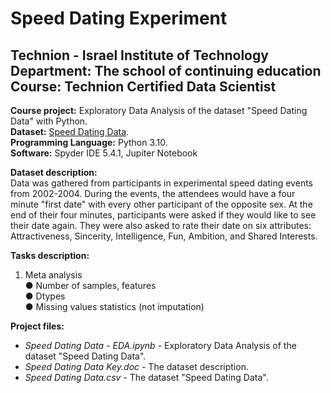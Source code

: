 # Speed Dating Experiment
## Technion - Israel Institute of Technology<br/>Department: The school of continuing education<br/>Course: Technion Certified Data Scientist

**Course project:** Exploratory Data Analysis of the dataset "Speed Dating Data" with Python.<br/>
**Dataset:** [Speed Dating Data](https://www.kaggle.com/datasets/annavictoria/speed-dating-experiment).<br/>
**Programming Language:** Python 3.10.<br/>
**Software:** Spyder IDE 5.4.1, Jupiter Notebook<br/>

**Dataset description:**<br/>
Data was gathered from participants in experimental speed dating events from 2002-2004. During the events, the attendees would have a four minute "first date" with every other participant of the opposite sex. At the end of their four minutes, participants were asked if they would like to see their date again. They were also asked to rate their date on six attributes: Attractiveness, Sincerity, Intelligence, Fun, Ambition, and Shared Interests.

**Tasks description:**<br/>
1. Meta analysis<br/>
    ● Number of samples, features<br/>
    ● Dtypes<br/>
    ● Missing values statistics (not imputation)<br/>

**Project files:**<br/>
* *Speed Dating Data - EDA.ipynb* - Exploratory Data Analysis of the dataset "Speed Dating Data".<br/>
* *Speed Dating Data Key.doc* - The dataset description.<br/>
* *Speed Dating Data.csv* - The dataset "Speed Dating Data".<br/>
